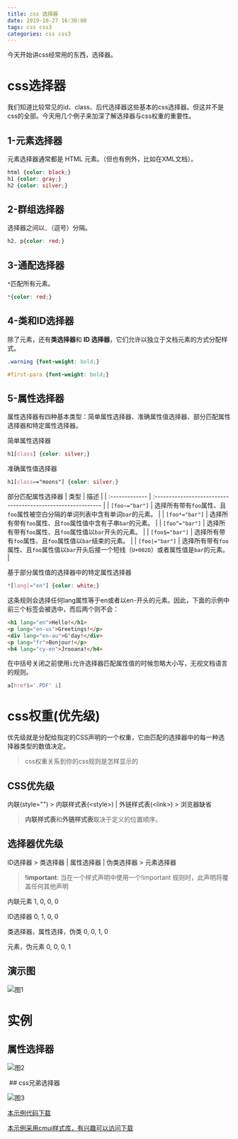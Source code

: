 ```yaml
---
title: css 选择器
date: 2019-10-27 16:30:00
tags: css css3
categories: css css3
---
```


今天开始讲css经常用的东西，选择器。

<!--more-->

# css选择器

我们知道比较常见的id、class、后代选择器这些基本的css选择器。但这并不是css的全部。今天用几个例子来加深了解选择器与css权重的重要性。

## 1-元素选择器

元素选择器通常都是 HTML 元素。（但也有例外，比如在XML文档）。

```css
html {color: black;}  
h1 {color: gray;}  
h2 {color: silver;}
```

## 2-群组选择器

选择器之间以`,`（逗号）分隔。

```css
h2, p{color: red;}
```

## 3-通配选择器

`*`匹配所有元素。

```css
*{color: red;}
```

## 4-类和ID选择器

除了元素，还有**类选择器**和 **ID 选择器**，它们允许以独立于文档元素的方式分配样式。 

```css
.warning {font-weight: bold;}
```

```css
#first-para {font-weight: bold;}
```

## 5-属性选择器

属性选择器有四种基本类型：简单属性选择器、准确属性值选择器、部分匹配属性选择器和特定属性选择器。

简单属性选择器

```css
h1[class] {color: silver;}
```
准确属性值选择器
```css
h1[class=="moons"] {color: silver;}
```
部分匹配属性选择器
| 类型           | 描述                                                         |
| :------------- | :----------------------------------------------------------- |
| `[foo~="bar"]` | 选择所有带有`foo`属性、且`foo`属性被空白分隔的单词列表中含有单词`bar`的元素。 |
| `[foo*="bar"]` | 选择所有带有`foo`属性、且`foo`属性值中含有子串`bar`的元素。  |
| `[foo^="bar"]` | 选择所有带有`foo`属性、且`foo`属性值以`bar`开头的元素。      |
| `[foo$="bar"]` | 选择所有带有`foo`属性、且`foo`属性值以`bar`结束的元素。      |
| `[foo|="bar"]` | 选择所有带有`foo`属性、且`foo`属性值以`bar`开头后接一个短线（`U+002D`）或者属性值是`bar`的元素。 |

基于部分属性值的选择器中的特定属性选择器
```css
*[lang|="en"] {color: white;}
```
这条规则会选择任何lang属性等于en或者以en-开头的元素。因此，下面的示例中前三个标签会被选中，而后两个则不会：
```html
<h1 lang="en">Hello!</h1>  
<p lang="en-us">Greetings!</p>  
<div lang="en-au">G'day!</div>  
<p lang="fr">Bonjour!</p> 
<h4 lang="cy-en">Jrooana!</h4>
```

在中括号关闭之前使用`i`允许选择器匹配属性值的时候忽略大小写，无视文档语言的规则。

```css
a[href$='.PDF' i]
```

# css权重(优先级)

优先级就是分配给指定的CSS声明的一个权重，它由匹配的选择器中的每一种选择器类型的数值决定。

> css权重关系到你的css规则是怎样显示的

## CSS优先级

内联(style="") > 内联样式表(&lt;style&gt;) | 外链样式表(&lt;link&gt;) > 浏览器缺省

>  **内联样式表**和**外链样式表**取决于定义的位置顺序。 

## 选择器优先级

ID选择器 > 类选择器 | 属性选择器 | 伪类选择器 > 元素选择器

>  **!important**: 当在一个样式声明中使用一个!important 规则时，此声明将覆盖任何其他声明

内联元素  1, 0, 0, 0

ID选择器  0, 1, 0, 0

类选择器，属性选择，伪类  0, 0, 1, 0

元素，伪元素  0, 0, 0, 1

## 演示图

![图1](https://zhang-yue.oss-cn-beijing.aliyuncs.com/bingshan/specificity.png)

# 实例

## 属性选择器

![图2](https://zhang-yue.oss-cn-beijing.aliyuncs.com/bingshan/selector_1.png)

 ## css兄弟选择器

![图3](https://zhang-yue.oss-cn-beijing.aliyuncs.com/bingshan/selector_2.png)




[本示例代码下载](https://github.com/xeon225/animation)

[本示例采用cmui样式库，有兴趣可以访问下载](https://github.com/tgoufe/CyanMapleDesign)